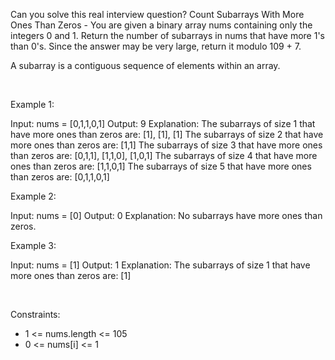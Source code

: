 Can you solve this real interview question? Count Subarrays With More Ones Than Zeros - You are given a binary array nums containing only the integers 0 and 1. Return the number of subarrays in nums that have more 1's than 0's. Since the answer may be very large, return it modulo 109 + 7.

A subarray is a contiguous sequence of elements within an array.

 

Example 1:


Input: nums = [0,1,1,0,1]
Output: 9
Explanation:
The subarrays of size 1 that have more ones than zeros are: [1], [1], [1]
The subarrays of size 2 that have more ones than zeros are: [1,1]
The subarrays of size 3 that have more ones than zeros are: [0,1,1], [1,1,0], [1,0,1]
The subarrays of size 4 that have more ones than zeros are: [1,1,0,1]
The subarrays of size 5 that have more ones than zeros are: [0,1,1,0,1]


Example 2:


Input: nums = [0]
Output: 0
Explanation:
No subarrays have more ones than zeros.


Example 3:


Input: nums = [1]
Output: 1
Explanation:
The subarrays of size 1 that have more ones than zeros are: [1]


 

Constraints:

 * 1 <= nums.length <= 105
 * 0 <= nums[i] <= 1